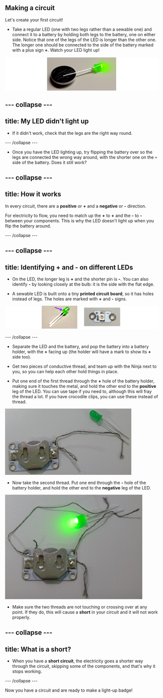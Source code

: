 ## Making a circuit

Let's create your first circuit! 

+ Take a regular LED (one with two legs rather than a sewable one) and connect it to a battery by holding both legs to the battery, one on either side. Notice that one of the legs of the LED is longer than the other one. The longer one should be connected to the side of the battery marked with a plus sign **+**. Watch your LED light up!

![](images/LED_battery_140_291_650.png) 

--- collapse ---
---
title: My LED didn't light up
---

+ If it didn't work, check that the legs are the right way round. 

--- /collapse ---
 
+ Once you have the LED lighting up, try flipping the battery over so the legs are connected the wrong way around, with the shorter one on the `+` side of the battery. Does it still work?

--- collapse ---
---
title: How it works
---

In every circuit, there are a **positive** or **+** and a **negative** or **-** direction. 

For electricity to flow, you need to match up the **+** to **+** and the **-** to **-** between your components. This is why the LED doesn't light up when you flip the battery around.

--- /collapse ---

--- collapse ---
---
title: Identifying + and - on different LEDs
---

+ On the LED, the longer leg is **+** and the shorter pin is **-**. You can also identify **-** by looking closely at the bulb: it is the side with the flat edge.
 
+ A sewable LED is built onto a tiny **printed circuit board**, so it has holes instead of legs. The holes are marked with **+** and **-** signs. 

![](images/LEDs_pos_neg_100_650.png)

--- /collapse ---

+ Separate the LED and the battery, and pop the battery into a battery holder, with the **+** facing up (the holder will have a mark to show its **+** side too).

+ Get two pieces of conductive thread, and team up with the Ninja next to you, so you can help each other hold things in place.

+ Put one end of the first thread through the **+** hole of the battery holder, making sure it touches the metal, and hold the other end to the **positive** leg of the LED. You can use tape if you need to, although this will fray the thread a lot. If you have crocodile clips, you can use these instead of thread. 

![](images/circuit_thread_pos.png) 

+ Now take the second thread. Put one end through the **-** hole of the battery holder, and hold the other end to the **negative** leg of the LED. 

![](images/circuit_thread_complete.png) 

+ Make sure the two threads are not touching or crossing over at any point. If they do, this will cause a **short** in your circuit and it will not work properly.

--- collapse ---
---
title: What is a short?
---

+ When you have a **short circuit**, the electricity goes a shorter way through the circuit, skipping some of the components, and that's why it stops working.

--- /collapse ---

Now you have a circuit and are ready to make a light-up badge!
